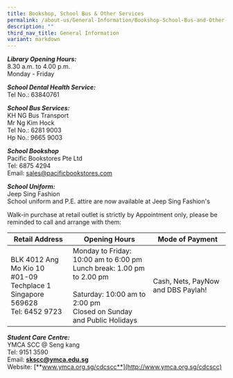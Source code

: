 ```yaml
---
title: Bookshop, School Bus & Other Services
permalink: /about-us/General-Information/Bookshop-School-Bus-and-Other-Services/
description: ""
third_nav_title: General Information
variant: markdown
---
```

**_Library Opening Hours:_**<br>
8.30 a.m. to 4.00 p.m.<br>
Monday - Friday

**_School Dental Health Service:_**<br>
Tel No.: 63840761

**_School Bus Services:_**<br>
KH NG Bus Transport<br>
Mr Ng Kim Hock<br>
Tel No.: 6281 9003<br>
Hp No.: 9665 9003

**_School Bookshop_**<br>
Pacific Bookstores Pte Ltd<br>
Tel: 6875 4294<br>
Email: sales@pacificbookstores.com<br>

**_School Uniform:_**<br>
Jeep Sing Fashion  
School uniform and P.E. attire are now available at Jeep Sing Fashion's  
  
Walk-in purchase at retail outlet is strictly by Appointment only, please be reminded to call and arrange with them:

| Retail Address | Opening Hours | Mode of Payment |
| -------- | -------- | -------- |
| BLK 4012 Ang Mo Kio 10 <br>#01-09 Techplace 1 <br>Singapore 569628<br>Tel: 6452 9723     | Monday to Friday: 10:00 am to 6:00 pm<br>Lunch break: 1.00 pm to 2.00 pm<br><br>Saturday: 10:00 am to 2:00 pm<br>Closed on Sunday and Public Holidays     | Cash, Nets, PayNow and DBS Paylah!    |


**_Student Care Centre:_**<br>
YMCA SCC @ Seng kang<br>
Tel: 9151 3590<br>
Email:&nbsp;[**skscc@ymca.edu.sg**](mailto:skscc@ymca.edu.sg)<br>
Website:&nbsp;[**www.ymca.org.sg/cdcscc**](http://www.ymca.org.sg/cdcscc)